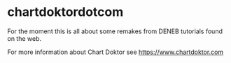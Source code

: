 # chartdoktordotcom

For the moment this is all about some remakes from DENEB tutorials found on the web.

For more information about Chart Doktor  see https://www.chartdoktor.com
